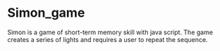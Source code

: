 # Simon_game
Simon is a game of short-term memory skill with java script.
The game creates a series of lights and requires a user to repeat the sequence.
